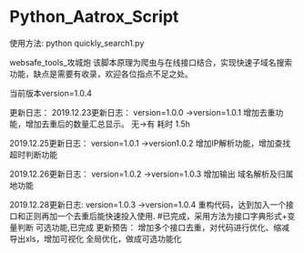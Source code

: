 # Python_Aatrox_Script


使用方法:
python quickly_search1.py


websafe_tools_攻城炮
该脚本原理为爬虫与在线接口结合，实现快速子域名搜索功能，缺点是需要有收录，欢迎各位指点不足之处。

当前版本version=1.0.4


更新日志：
2019.12.23更新日志：
version=1.0.0 ->version=1.0.1
增加去重功能，增加去重后的数量汇总显示。  无->有 耗时 1.5h

2019.12.25更新日志：
version=1.0.1 ->version1.0.2
增加IP解析功能，增加查找超时判断功能

2019.12.26更新日志：
version=1.0.2 ->version=1.0.3
增加输出 域名解析及归属地功能

2019.12.28更新日志:
version=1.0.3 ->version=1.0.4
重构代码，达到加入一个接口和正则再加一个去重后能快速投入使用.  #已完成，采用方法为接口字典形式+变量判断
可选功能,已完成
更新预告：
增加多个接口去重，对代码进行优化、缩减
导出xls，增加可视化
全局优化，做成可选功能化
